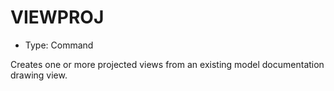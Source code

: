 # VIEWPROJ

- Type: Command

Creates one or more projected views from an existing model documentation drawing view.
